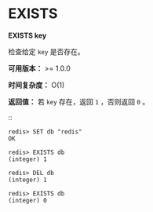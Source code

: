 # EXISTS


**EXISTS key**

检查给定 ``key`` 是否存在。

**可用版本：**
    >= 1.0.0

**时间复杂度：**
    O(1)

**返回值：**
    若 ``key`` 存在，返回 ``1`` ，否则返回 ``0`` 。

::

    redis> SET db "redis"
    OK

    redis> EXISTS db
    (integer) 1

    redis> DEL db
    (integer) 1

    redis> EXISTS db
    (integer) 0
